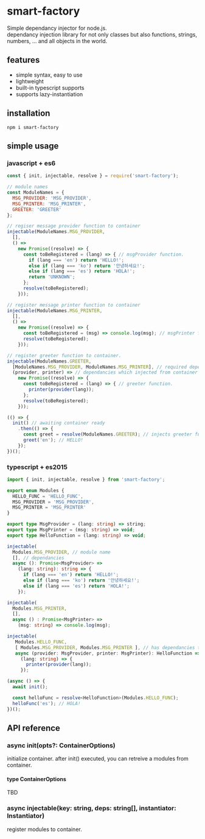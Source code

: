 # smart-factory
Simple dependancy injector for node.js.  
dependancy injection library for not only classes but also functions, strings, numbers, ... and all objects in the world.

## features
- simple syntax, easy to use
- lightweight
- built-in typescript supports
- supports lazy-instantiation

## installation
```
npm i smart-factory
```

## simple usage
### javascript + es6
```javascript
const { init, injectable, resolve } = require('smart-factory');

// module names
const ModuleNames = {
  MSG_PROVIDER: 'MSG_PROVIDER',
  MSG_PRINTER: 'MSG_PRINTER',
  GREETER: 'GREETER'
};

// regiser message provider function to container
injectable(ModuleNames.MSG_PROVIDER,
  [], 
  () =>
    new Promise((resolve) => {
      const toBeRegistered = (lang) => { // msgProvider function.
        if (lang === 'en') return 'HELLO!';
        else if (lang === 'ko') return '안녕하세요!';
        else if (lang === 'es') return 'HOLA!';
        return 'UNKNOWN';
      };
      resolve(toBeRegistered);
    }));

// register message printer function to container
injectable(ModuleNames.MSG_PRINTER,
  [], 
  () => 
    new Promise((resolve) => {
      const toBeRegistered = (msg) => console.log(msg); // msgPrinter function
      resolve(toBeRegistered);
    }));

// register greeter function to container.
injectable(ModuleNames.GREETER,
  [ModuleNames.MSG_PROVIDER, ModuleNames.MSG_PRINTER], // required dependancies
  (provider, printer) => // dependancies which injected from container
    new Promise((resolve) => {
      const toBeRegistered = (lang) => { // greeter function.
        printer(provider(lang));
      };
      resolve(toBeRegistered);
    }));

(() => {
  init() // awaiting container ready
    .then(() => {
      const greet = resolve(ModuleNames.GREETER); // injects greeter function from container.
      greet('en'); // HELLO!
    });
})();
```
### typescript + es2015
```typescript
import { init, injectable, resolve } from 'smart-factory';

export enum Modules {
  HELLO_FUNC = 'HELLO_FUNC',
  MSG_PROVIDER = 'MSG_PROVIDER',
  MSG_PRINTER = 'MSG_PRINTER'
}

export type MsgProvider = (lang: string) => string;
export type MsgPrinter = (msg: string) => void;
export type HelloFunction = (lang: string) => void;

injectable(
  Modules.MSG_PROVIDER, // module name
  [], // dependancies
  async (): Promise<MsgProvider> =>
    (lang: string): string => {
      if (lang === 'en') return 'HELLO!';
      else if (lang === 'ko') return '안녕하세요!';
      else if (lang === 'es') return 'HOLA!';
    });

injectable(
  Modules.MSG_PRINTER,
  [],
  async () : Promise<MsgPrinter> =>
    (msg: string) => console.log(msg);

injectable(
   Modules.HELLO_FUNC,
   [ Modules.MSG_PROVIDER, Modules.MSG_PRINTER ], // has dependancies to MsgProvider, MsgPrinter
   async (provider: MsgProvider, printer: MsgPrinter): HelloFunction =>
     (lang: string) => {
       printer(provider(lang));
     });

(async () => {
  await init();

  const helloFunc = resolve<HelloFunction>(Modules.HELLO_FUNC);
  helloFunc('es'); // HOLA!
})();
```

## API reference
### async init(opts?: ContainerOptions)
initialize container. after init() executed, you can retreive a modules from container.
#### type ContainerOptions
TBD
### async injectable(key: string, deps: string[], instantiator: Instantiator)
register modules to container.